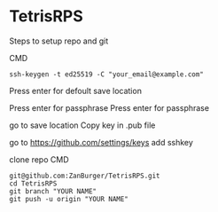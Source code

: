 # TetrisRPS
Steps to setup repo and git

CMD
```
ssh-keygen -t ed25519 -C "your_email@example.com"
```
Press enter for defoult save location

Press enter for passphrase
Press enter for passphrase

go to save location 
Copy key in .pub file

go to https://github.com/settings/keys
add sshkey 

clone repo
CMD
```
git@github.com:ZanBurger/TetrisRPS.git
cd TetrisRPS
git branch "YOUR NAME"
git push -u origin "YOUR NAME"
```
